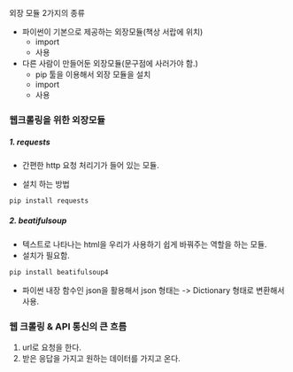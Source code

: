 외장 모듈 2가지의 종류

+ 파이썬이 기본으로 제공하는 외장모듈(책상 서랍에 위치)
  + import
  + 사용
+ 다른 사람이 만들어둔 외장모듈(문구점에 사러가야 함.)
  + pip 툴을 이용해서 외장 모듈을 설치
  + import
  + 사용



### 웹크롤링을 위한 외장모듈

##### 1. requests

* 간편한 http 요청 처리기가 들어 있는 모듈.

* 설치 하는 방법

```python
pip install requests
```

##### 2. beatifulsoup

* 텍스트로 나타나는 html을 우리가 사용하기 쉽게 바꿔주는 역할을 하는 모듈.
* 설치가 필요함.

``` python
pip install beatifulsoup4
```

* 파이썬 내장 함수인 json을 활용해서 json 형태는 -> Dictionary 형태로 변환해서 사용.

### 웹 크롤링 & API 통신의 큰 흐름

1. url로 요청을 한다.
2. 받은 응답을 가지고 원하는 데이터를 가지고 온다.